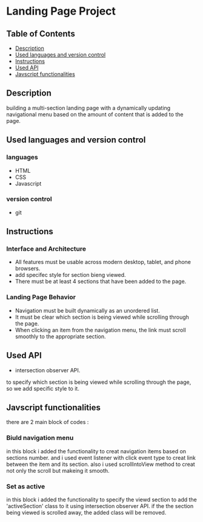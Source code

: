 # Landing Page Project

## Table of Contents

* [Description](#Description)
* [Used languages and version control](#Used-languages-and-version-control)
* [Instructions](#Instructions)
* [Used API](#Used-API)
* [Javscript functionalities](#Javscript-functionalities)

## Description

building a multi-section landing page with a dynamically updating navigational menu based on the amount of content that is added to the page.


## Used languages and version control

### languages
* HTML
* CSS
* Javascript

### version control
* git

## Instructions

### Interface and Architecture
* All features must be usable across modern desktop, tablet, and phone browsers.
* add specifec style for section bieng viewed.
* There must be at least 4 sections that have been added to the page.

### Landing Page Behavior
* Navigation must be built dynamically as an unordered list.
* It must be clear which section is being viewed while scrolling through the page.
* When clicking an item from the navigation menu, the link must scroll smoothly to the
  appropriate section.


## Used API

* intersection observer API.

to specify which section is being viewed while scrolling through the page,
so we add specific style to it.


## Javscript functionalities
there are 2 main block of codes :

### Biuld navigation menu
in this block i added the functionality to creat navigation items based on
sections number.
and i used event listener with click event type to creat link between the item and its section.
also i used scrollIntoView method to creat not only the scroll but makeing it smooth.

### Set as active
in this block i added the functionality to specify the viewd section to add
the 'activeSection' class to it using intersection observer API. 
if the the section being viewed is scrolled away, the added class will be removed.